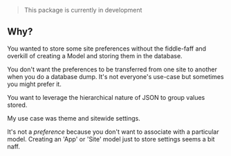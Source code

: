 > This package is currently in development

## Why?
You wanted to store some site preferences without the fiddle-faff and overkill of creating a Model and storing them in the database.

You don't want the preferences to be transferred from one site to another when you do a database dump. It's not everyone's use-case but sometimes you might prefer it.

You want to leverage the hierarchical nature of JSON to group values stored.

My use case was theme and sitewide settings.

It's not a _preference_ because you don't want to associate with a particular model. Creating an 'App' or 'Site' model just to store settings seems a bit naff.